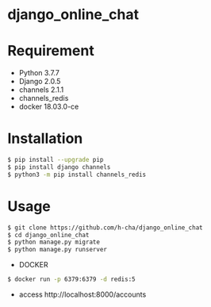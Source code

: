 # django_online_chat

# Requirement

* Python 3.7.7
* Django 2.0.5
* channels 2.1.1
* channels_redis
* docker 18.03.0-ce
 
# Installation

```bash
$ pip install --upgrade pip
$ pip install django channels
$ python3 -m pip install channels_redis
```
 
# Usage


```bash
$ git clone https://github.com/h-cha/django_online_chat
$ cd django_online_chat
$ python manage.py migrate
$ python manage.py runserver

```

* DOCKER
```bash
$ docker run -p 6379:6379 -d redis:5
```

* access
http://localhost:8000/accounts

 
